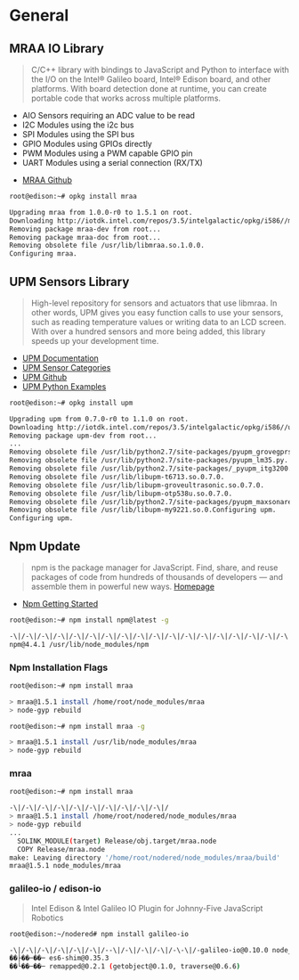 # General

## MRAA IO Library

> C/C++ library with bindings to JavaScript and Python to interface with the I/O on the Intel® Galileo board, Intel® Edison board, and other platforms. With board detection done at runtime, you can create portable code that works across multiple platforms.

* AIO Sensors requiring an ADC value to be read
* I2C Modules using the i2c bus
* SPI Modules using the SPI bus
* GPIO Modules using GPIOs directly
* PWM Modules using a PWM capable GPIO pin
* UART Modules using a serial connection (RX/TX)

- [MRAA Github](https://github.com/intel-iot-devkit/mraa)

```sh
root@edison:~# opkg install mraa
```

```sh
Upgrading mraa from 1.0.0-r0 to 1.5.1 on root.
Downloading http://iotdk.intel.com/repos/3.5/intelgalactic/opkg/i586//mraa_1.5.1_i586.ipk.
Removing package mraa-dev from root...
Removing package mraa-doc from root...
Removing obsolete file /usr/lib/libmraa.so.1.0.0.
Configuring mraa.
```

## UPM Sensors Library

> High-level repository for sensors and actuators that use libmraa. In other words, UPM gives you easy function calls to use your sensors, such as reading temperature values or writing data to an LCD screen. With over a hundred sensors and more being added, this library speeds up your development time. 

- [UPM Documentation](http://iotdk.intel.com/docs/master/upm/index.html)
- [UPM Sensor Categories](http://iotdk.intel.com/docs/master/upm/modules.html)
- [UPM Github](https://github.com/intel-iot-devkit/upm)
- [UPM Python Examples](https://github.com/intel-iot-devkit/upm/tree/master/examples/python)

```sh
root@edison:~# opkg install upm
```

```sh
Upgrading upm from 0.7.0-r0 to 1.1.0 on root.
Downloading http://iotdk.intel.com/repos/3.5/intelgalactic/opkg/i586//upm_1.1.0_i586.ipk.
Removing package upm-dev from root...
...
Removing obsolete file /usr/lib/python2.7/site-packages/pyupm_grovegprs.py.
Removing obsolete file /usr/lib/python2.7/site-packages/pyupm_lm35.py.
Removing obsolete file /usr/lib/python2.7/site-packages/_pyupm_itg3200.so.
Removing obsolete file /usr/lib/libupm-t6713.so.0.7.0.
Removing obsolete file /usr/lib/libupm-groveultrasonic.so.0.7.0.
Removing obsolete file /usr/lib/libupm-otp538u.so.0.7.0.
Removing obsolete file /usr/lib/python2.7/site-packages/pyupm_maxsonarez.py.
Removing obsolete file /usr/lib/libupm-my9221.so.0.Configuring upm.
Configuring upm.
```

## Npm Update

> npm is the package manager for JavaScript. Find, share, and reuse packages of code from hundreds of thousands of developers — and assemble them in powerful new ways. [Homepage](https://www.npmjs.com/)

- [Npm Getting Started](https://docs.npmjs.com/getting-started/)

```sh
root@edison:~# npm install npm@latest -g
```

```sh
-\|/-\|/-\|/-\|/-\|/-\|/-\|/-\|/-\|/-\|/-\|/-\|/-\|/-\|/-\|/-\|/-\|/-\|/-\|/-\|/-\|/-\|/usr/bin/npm -> /usr/lib/node_modules/npm/bin/npm-clis
npm@4.4.1 /usr/lib/node_modules/npm
```

### Npm Installation Flags

```sh
root@edison:~# npm install mraa

> mraa@1.5.1 install /home/root/node_modules/mraa
> node-gyp rebuild
```

```sh
root@edison:~# npm install mraa -g

> mraa@1.5.1 install /usr/lib/node_modules/mraa
> node-gyp rebuild
```

### mraa

```sh
root@edison:~# npm install mraa
```

```sh
-\|/-\|/-\|/-\|/-\|/-\|/-\|/-\|/-\|/-\|/
> mraa@1.5.1 install /home/root/nodered/node_modules/mraa
> node-gyp rebuild
...
  SOLINK_MODULE(target) Release/obj.target/mraa.node
  COPY Release/mraa.node
make: Leaving directory '/home/root/nodered/node_modules/mraa/build'
mraa@1.5.1 node_modules/mraa
```

### galileo-io / edison-io

> Intel Edison & Intel Galileo IO Plugin for Johnny-Five JavaScript Robotics

```sh
root@edison:~/nodered# npm install galileo-io
```

```sh
-\|/-\|/-\|/-\|/-\|/-\|/--\|/-\|/-\|/-\|/-\-\|/-galileo-io@0.10.0 node_modules/galileo-io
��├��─��─ es6-shim@0.35.3
��└��─��─ remapped@0.2.1 (getobject@0.1.0, traverse@0.6.6)
```
